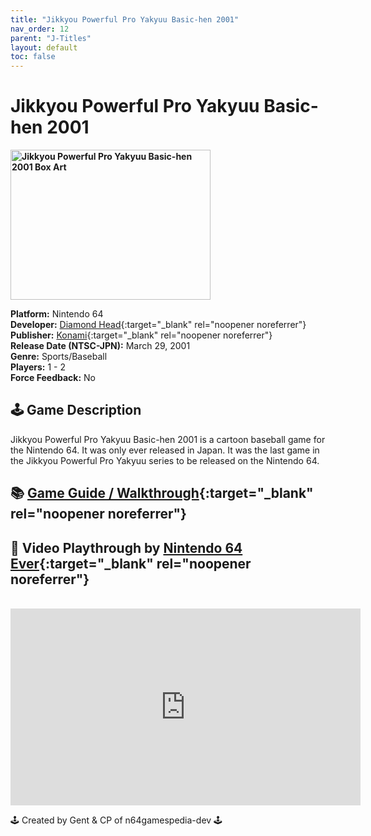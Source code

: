 ```yaml
---
title: "Jikkyou Powerful Pro Yakyuu Basic-hen 2001"
nav_order: 12
parent: "J-Titles"
layout: default
toc: false
---
```


# Jikkyou Powerful Pro Yakyuu Basic-hen 2001

<b>
<img src="https://images.launchbox-app.com/96a1e168-6e38-401e-b041-061c2c192137.png" alt="Jikkyou Powerful Pro Yakyuu Basic-hen 2001 Box Art" width="320" height="240" />
</b>

**Platform:** Nintendo 64  
**Developer:** [Diamond Head](https://en.wikipedia.org/wiki/Konami#Former_subsidiaries){:target="_blank" rel="noopener noreferrer"}  
**Publisher:** [Konami](https://en.wikipedia.org/wiki/Konami){:target="_blank" rel="noopener noreferrer"}  
**Release Date (NTSC-JPN):** March 29, 2001  
**Genre:** Sports/Baseball  
**Players:** 1 - 2  
**Force Feedback:** No  

## 🕹️ Game Description
Jikkyou Powerful Pro Yakyuu Basic-hen 2001 is a cartoon baseball game for the Nintendo 64. It was only ever released in Japan. It was the last game in the Jikkyou Powerful Pro Yakyuu series to be released on the Nintendo 64.

## 📚 [Game Guide / Walkthrough](https://gamefaqs.gamespot.com/n64/580399-jikkyou-powerful-pro-yakyuu-basic-han-2001/faqs/79187){:target="_blank" rel="noopener noreferrer"}

## 🎥 Video Playthrough by [Nintendo 64 Ever](https://www.youtube.com/watch?v=B_qMrZhJMKg){:target="_blank" rel="noopener noreferrer"}
<br />  
<iframe width="560" height="315" src="https://www.youtube.com/embed/B_qMrZhJMKg" title="Jikkyou Powerful Pro Yakyuu Basic-hen 2001 Gameplay by Nintendo 64 Ever" frameborder="0" allowfullscreen></iframe>

🕹️ Created by Gent & CP of n64gamespedia-dev 🕹️  
<!-- Vault Format: n64gamespedia-dev -->  
<!-- Protocol Source: _vault-specs/format-protocol.md -->
